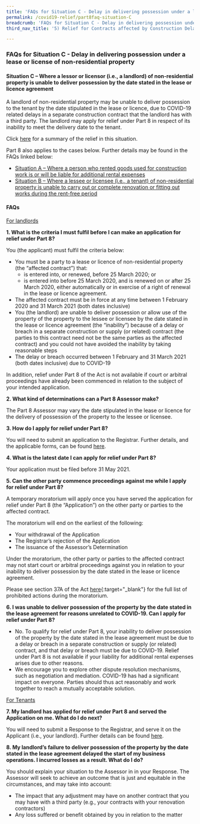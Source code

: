 ```yaml
---
title: 'FAQs for Situation C - Delay in delivering possession under a lease or license of non-residential property'
permalink: /covid19-relief/part8faq-situation-C
breadcrumb: 'FAQs for Situation C - Delay in delivering possession under a lease or license of non-residential property'
third_nav_title: '5) Relief for Contracts affected by Construction Delays'

---
```



### FAQs for Situation C - Delay in delivering possession under a lease or license of non-residential property  ###

#### Situation C – Where a lessor or licensor (i.e., a landlord) of non-residential property is unable to deliver possession by the date stated in the lease or licence agreement ####

A landlord of non-residential property may be unable to deliver possession to the tenant by the date stipulated in the lease or licence, due to COVID-19 related delays in a separate construction contract that the landlord has with a third party. The landlord may apply for relief under Part 8 in respect of its inability to meet the delivery date to the tenant. 

Click [here](/files/Delivering-possession.pdf) for a summary of the relief in this situation.

Part 8 also applies to the cases below. Further details may be found in the FAQs linked below: 
* [Situation A – Where a person who rented goods used for construction work is or will be liable for additional rental expenses](/covid19-relief/part8faq-situation-A)   
* [Situation B – Where a lessee or licensee (i.e., a tenant) of non-residential property is unable to carry out or complete renovation or fitting out works during the rent-free period](/covid19-relief/part8faq-situation-B)  
 

#### FAQs ####

<u>For landlords</u>

**1.	What is the criteria I must fulfil before I can make an application for relief under Part 8?** 

You (the applicant) must fulfil the criteria below: 
* You must be a party to a lease or licence of non-residential property (the “affected contract”) that:
  *	is entered into, or renewed, before 25 March 2020; or
  *	is entered into before 25 March 2020, and is renewed on or after 25 March 2020, either automatically or in exercise of a right of renewal in the lease or licence agreement.
* The affected contract must be in force at any time between 1 February 2020 and 31 March 2021 (both dates inclusive) 
* You (the landlord) are unable to deliver possession or allow use of the property of the property to the lessee or licensee by the date stated in the lease or licence agreement (the “inability”) because of a delay or breach in a separate construction or supply (or related) contract (the parties to this contract need not be the same parties as the affected contract) and you could not have avoided the inability by taking reasonable steps 
* The delay or breach occurred between 1 February and 31 March 2021 (both dates inclusive) due to COVID-19 

In addition, relief under Part 8 of the Act is not available if court or arbitral proceedings have already been commenced in relation to the subject of your intended application. 

**2.	What kind of determinations can a Part 8 Assessor make?** 

The Part 8 Assessor may vary the date stipulated in the lease or licence for the delivery of possession of the property to the lessee or licensee.

**3.	How do I apply for relief under Part 8?** 

You will need to submit an application to the Registrar. Further details, and the applicable forms, can be found [here](/covid19-relief/key-steps-in-part8). 

**4.	What is the latest date I can apply for relief under Part 8?** 

Your application must be filed before 31 May 2021.

**5.	Can the other party commence proceedings against me while I apply for relief under Part 8?** 

A temporary moratorium will apply once you have served the application for relief under Part 8 (the “Application”) on the other party or parties to the affected contract. 

The moratorium will end on the earliest of the following: 
* Your withdrawal of the Application 
* The Registrar’s rejection of the Application 
* The issuance of the Assessor’s Determination 

Under the moratorium, the other party or parties to the affected contract may not start court or arbitral proceedings against you in relation to your inability to deliver possession by the date stated in the lease or licence agreement. 

Please see section 37A of the Act [here](http://sso.agc.gov.sg/Act/COVID19TMA2020){:target="_blank"}  for the full list of prohibited actions during the moratorium. 

**6.	I was unable to deliver possession of the property by the date stated in the lease agreement for reasons unrelated to COVID-19. Can I apply for relief under Part 8?** 

* No. To qualify for relief under Part 8, your inability to deliver possession of the property by the date stated in the lease agreement must be due to a delay or breach in a separate construction or supply (or related) contract, and that delay or breach must be due to COVID-19. Relief under Part 8 is not available if your liability for additional rental expenses arises due to other reasons. 
* We encourage you to explore other dispute resolution mechanisms, such as negotiation and mediation. COVID-19 has had a significant impact on everyone. Parties should thus act reasonably and work together to reach a mutually acceptable solution. 

<u>For Tenants </u>

**7.	My landlord has applied for relief under Part 8 and served the Application on me. What do I do next?** 

You will need to submit a Response to the Registrar, and serve it on the Applicant (i.e., your landlord). Further details can be found [here](/covid19-relief/key-steps-in-part8).  

**8.	My landlord’s failure to deliver possession of the property by the date stated in the lease agreement delayed the start of my business operations. I incurred losses as a result. What do I do?** 

You should explain your situation to the Assessor in in your Response. The Assessor will seek to achieve an outcome that is just and equitable in the circumstances, and may take into account: 
* The impact that any adjustment may have on another contract that you may have with a third party (e.g., your contracts with your renovation contractors) 
* Any loss suffered or benefit obtained by you in relation to the matter

